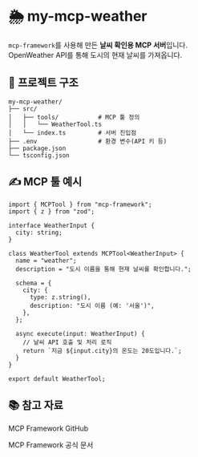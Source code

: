 # 🌦️ my-mcp-weather

`mcp-framework`를 사용해 만든 **날씨 확인용 MCP 서버**입니다.  
OpenWeather API를 통해 도시의 현재 날씨를 가져옵니다.


## 📁 프로젝트 구조
```
my-mcp-weather/
├── src/
│   ├── tools/           # MCP 툴 정의
│   │   └── WeatherTool.ts
│   └── index.ts         # 서버 진입점
├── .env                 # 환경 변수(API 키 등)
├── package.json
└── tsconfig.json
```

## ✍️ MCP 툴 예시
```
import { MCPTool } from "mcp-framework";
import { z } from "zod";

interface WeatherInput {
  city: string;
}

class WeatherTool extends MCPTool<WeatherInput> {
  name = "weather";
  description = "도시 이름을 통해 현재 날씨를 확인합니다.";

  schema = {
    city: {
      type: z.string(),
      description: "도시 이름 (예: '서울')",
    },
  };

  async execute(input: WeatherInput) {
    // 날씨 API 호출 및 처리 로직
    return `지금 ${input.city}의 온도는 20도입니다.`;
  }
}

export default WeatherTool;
```

## 📚 참고 자료
MCP Framework GitHub

MCP Framework 공식 문서
